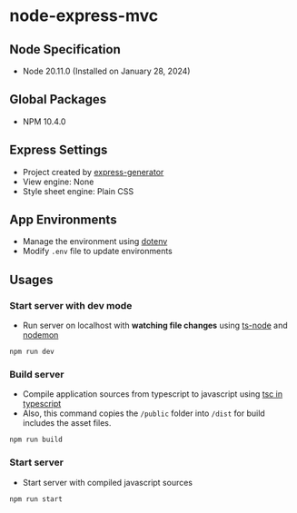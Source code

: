 # node-express-mvc

## Node Specification
- Node 20.11.0 (Installed on January 28, 2024)

## Global Packages
- NPM 10.4.0

## Express Settings
- Project created by [express-generator](https://www.npmjs.com/package/express-generator)
- View engine: None
- Style sheet engine: Plain CSS

## App Environments
- Manage the environment using [dotenv](https://www.npmjs.com/package/dotenv)
- Modify `.env` file to update environments

## Usages

### Start server with dev mode
- Run server on localhost with **watching file changes** using [ts-node](https://www.npmjs.com/package/ts-node) and [nodemon](https://www.npmjs.com/package/nodemon)

```
npm run dev
```

### Build server
- Compile application sources from typescript to javascript using [tsc in typescript](https://www.npmjs.com/package/typescript)
- Also, this command copies the `/public` folder into `/dist` for build includes the asset files. 

```
npm run build
```

### Start server
- Start server with compiled javascript sources

```
npm run start
```
